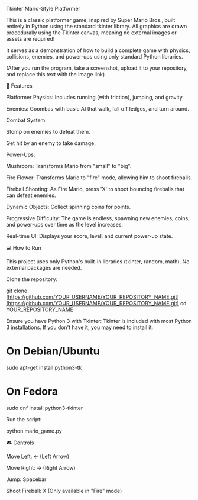 Tkinter Mario-Style Platformer

This is a classic platformer game, inspired by Super Mario Bros., built entirely in Python using the standard tkinter library. All graphics are drawn procedurally using the Tkinter canvas, meaning no external images or assets are required!

It serves as a demonstration of how to build a complete game with physics, collisions, enemies, and power-ups using only standard Python libraries.

(After you run the program, take a screenshot, upload it to your repository, and replace this text with the image link)

🚀 Features

Platformer Physics: Includes running (with friction), jumping, and gravity.

Enemies: Goombas with basic AI that walk, fall off ledges, and turn around.

Combat System:

Stomp on enemies to defeat them.

Get hit by an enemy to take damage.

Power-Ups:

Mushroom: Transforms Mario from "small" to "big".

Fire Flower: Transforms Mario to "fire" mode, allowing him to shoot fireballs.

Fireball Shooting: As Fire Mario, press 'X' to shoot bouncing fireballs that can defeat enemies.

Dynamic Objects: Collect spinning coins for points.

Progressive Difficulty: The game is endless, spawning new enemies, coins, and power-ups over time as the level increases.

Real-time UI: Displays your score, level, and current power-up state.

💻 How to Run

This project uses only Python's built-in libraries (tkinter, random, math). No external packages are needed.

Clone the repository:

git clone [https://github.com/YOUR_USERNAME/YOUR_REPOSITORY_NAME.git](https://github.com/YOUR_USERNAME/YOUR_REPOSITORY_NAME.git)
cd YOUR_REPOSITORY_NAME


Ensure you have Python 3 with Tkinter: Tkinter is included with most Python 3 installations. If you don't have it, you may need to install it:

# On Debian/Ubuntu
sudo apt-get install python3-tk

# On Fedora
sudo dnf install python3-tkinter


Run the script:

python mario_game.py


🎮 Controls

Move Left: ← (Left Arrow)

Move Right: → (Right Arrow)

Jump: Spacebar

Shoot Fireball: X (Only available in "Fire" mode)
